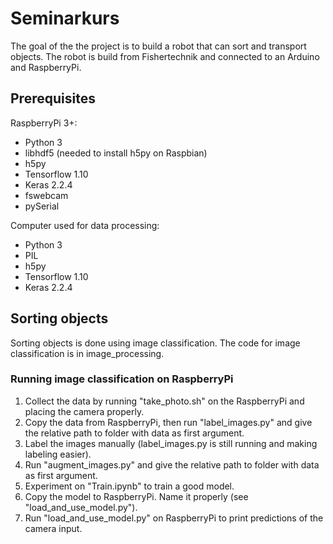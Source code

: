 # Seminarkurs
 
The goal of the the project is to build a robot that can sort and transport objects. The robot is build from Fishertechnik and connected to an Arduino and RaspberryPi.

## Prerequisites

RaspberryPi 3+:
- Python 3
- libhdf5 (needed to install h5py on Raspbian)
- h5py
- Tensorflow 1.10
- Keras 2.2.4
- fswebcam
- pySerial


Computer used for data processing:
- Python 3
- PIL
- h5py
- Tensorflow 1.10
- Keras 2.2.4

## Sorting objects
Sorting objects is done using image classification. The code for image classification is in image_processing.

### Running image classification on RaspberryPi

1. Collect the data by running "take_photo.sh" on the RaspberryPi and placing the camera properly.
2. Copy the data from RaspberryPi, then run "label_images.py" and give the relative path to folder with data as first argument. 
3. Label the images manually (label_images.py is still running and making labeling easier).
4. Run "augment_images.py" and give the relative path to folder with data as first argument. 
5. Experiment on "Train.ipynb" to train a good model.
6. Copy the model to RaspberryPi. Name it properly (see "load_and_use_model.py").
7. Run "load_and_use_model.py" on RaspberryPi to print predictions of the camera input.


 


